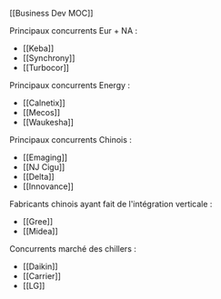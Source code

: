 [[Business Dev MOC]]

Principaux concurrents Eur + NA :
- [[Keba]]
- [[Synchrony]]
- [[Turbocor]]

Principaux concurrents Energy :
- [[Calnetix]]
- [[Mecos]]
- [[Waukesha]]

Principaux concurrents Chinois :
- [[Emaging]]
- [[NJ Cigu]]
- [[Delta]]
- [[Innovance]]

Fabricants chinois ayant fait de l'intégration verticale :
- [[Gree]]
- [[Midea]]

Concurrents marché des chillers :
- [[Daikin]]
- [[Carrier]]
- [[LG]]
